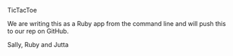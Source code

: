 TicTacToe

We are writing this as a Ruby app from the command line and will push this to our rep on GitHub.

Sally, Ruby and Jutta